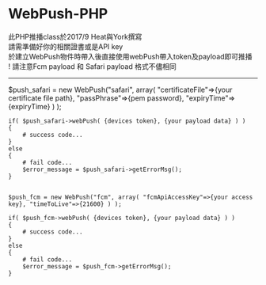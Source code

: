 # WebPush-PHP
此PHP推播class於2017/9 Heat與York撰寫<br>
請需準備好你的相關證書或是API key<br>
於建立WebPush物件時帶入後直接使用webPush帶入token及payload即可推播<br>
! 請注意Fcm payload 和 Safari payload 格式不儘相同<br>
<hr>
$push_safari = new WebPush("safari", array( "certificateFile"=>{your certificate file path}, "passPhrase"=>{pem password}, "expiryTime"=>{expiryTime} ) );

    if( $push_safari->webPush( {devices token}, {your payload data} ) )
    {
        # success code...
    }
    else
    {
        # fail code...
        $error_message = $push_safari->getErrorMsg();
    }
    
    
    $push_fcm = new WebPush("fcm", array( "fcmApiAccessKey"=>{your access key}, "timeToLive"=>{21600} ) );
    
    if( $push_fcm->webPush( {devices token}, {your payload data} ) )
    {
        # success code...
    }
    else
    {
        # fail code...
        $error_message = $push_fcm->getErrorMsg();
    }
    
